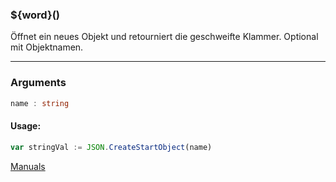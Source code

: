 ﻿### ${word}()
Öffnet ein neues Objekt und retourniert die geschweifte Klammer. Optional mit Objektnamen.

----

### Arguments
```ts
name : string
```
#### Usage:
```ts
var stringVal := JSON.CreateStartObject(name)
```

[Manuals](https://manuals.opacc.ch/docs/doku2401/F-Script/ScriptBlockFunc.JSON.CreateStartObject.html)
